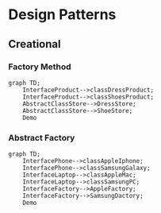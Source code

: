 # Design Patterns
## Creational
### Factory Method

```mermaid
graph TD;
    InterfaceProduct-->classDressProduct;
    InterfaceProduct-->classShoesProduct;
    AbstractClassStore-->DressStore;
    AbstractClassStore-->ShoeStore;
    Demo
```
### Abstract Factory

```mermaid
graph TD;
    InterfacePhone-->classAppleIphone;
    InterfacePhone-->classSamsungGalaxy;
    InterfaceLaptop-->classAppleMac;
    InterfaceLaptop-->classSamsungPC;
    InterfaceFactory-->AppleFactory;
    InterfaceFactory-->SamsungDactory;
    Demo
```

